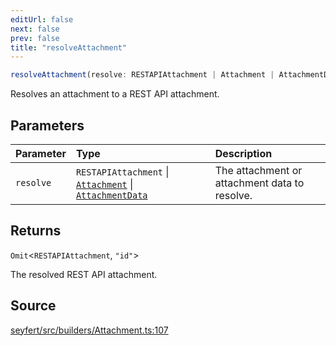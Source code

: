 ```yaml
---
editUrl: false
next: false
prev: false
title: "resolveAttachment"
---
```


```ts
resolveAttachment(resolve: RESTAPIAttachment | Attachment | AttachmentData): Omit<RESTAPIAttachment, "id">
```

Resolves an attachment to a REST API attachment.

## Parameters

| Parameter | Type | Description |
| :------ | :------ | :------ |
| `resolve` | `RESTAPIAttachment` \| [`Attachment`](/api/classes/attachment/) \| [`AttachmentData`](/api/interfaces/attachmentdata/) | The attachment or attachment data to resolve. |

## Returns

`Omit`\<`RESTAPIAttachment`, `"id"`\>

The resolved REST API attachment.

## Source

[seyfert/src/builders/Attachment.ts:107](https://github.com/potoland/potocuit/blob/e332d7a/src/builders/Attachment.ts#L107)
